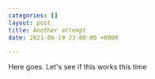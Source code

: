 ```yaml
---
categories: []
layout: post
title: Another attempt
date: 2021-06-19 23:00:00 +0000

---
```

Here goes. Let's see if this works this time